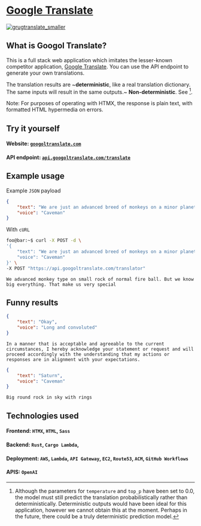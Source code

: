 # [Google Translate](http://googoltranslate.com)
[![grugtranslate_smaller](https://github.com/johanyim/googol_translate/assets/37012949/6e398e76-1323-4f89-a919-fe7c756e5312)](http://googoltranslate.com)

## What is Googol Translate?

This is a full stack web application which imitates the lesser-known competitor application, [Google Translate](https://translate.google.com/). You can use the API endpoint to generate your own translations. 

The translation results are ~**deterministic**, like a real translation dictionary. The same inputs will result in the same outputs.~ **Non-deterministic**. See [^1].

[^1]: Although the parameters for `temperature` and `top_p` have been set to 0.0, the model must still predict the translation probabilistically rather than deterministically. Deterministic outputs would have been ideal for this application, however we cannot obtain this at the moment. Perhaps in the future, there could be a truly deterministic prediction model.



Note: For purposes of operating with HTMX, the response is plain text, with formatted HTML hypermedia on errors.

## Try it yourself

#### Website: [`googoltranslate.com`](http://googoltranslate.com) 
#### API endpoint: [`api.googoltranslate.com/translate`](https://api.googoltranslate.com) 

## Example usage

Example `JSON` payload
```json
{
    "text": "We are just an advanced breed of monkeys on a minor planet of a very average star. But we can understand the Universe. That makes us something very special.",
    "voice": "Caveman"
}
```

With `cURL`
```bash
foo@bar:~$ curl -X POST -d \
'{
    "text": "We are just an advanced breed of monkeys on a minor planet of a very average star. But we can understand the Universe. That makes us something very special.",
    "voice": "Caveman"
}' \
-X POST "https://api.googoltranslate.com/translator"
```
```
We advanced monkey type on small rock of normal fire ball. But we know big everything. That make us very special
```

## Funny results 

```json
{
    "text": "Okay",
    "voice": "Long and convoluted"
}
```
```
In a manner that is acceptable and agreeable to the current circumstances, I hereby acknowledge your statement or request and will proceed accordingly with the understanding that my actions or responses are in alignment with your expectations.
```

```json
{
    "text": "Saturn",
    "voice": "Caveman"
}
```
```
Big round rock in sky with rings
```




## Technologies used
#### Frontend: `HTMX`, `HTML`, `Sass`

#### Backend: `Rust`, `Cargo Lambda`, 

#### Deployment: `AWS`, `Lambda`, `API Gateway`, `EC2`, `Route53`, `ACM`, `GitHub Workflows`
#### APIS: `OpenAI`
